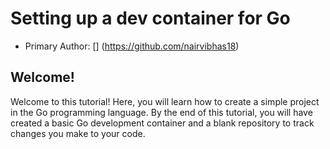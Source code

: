 # Setting up a dev container for Go
* Primary Author: [<Vibhas Nair>] (https://github.com/nairvibhas18)

## Welcome!
Welcome to this tutorial! Here, you will learn how to create a simple project in the Go 
programming language. By the end of this tutorial, you will have created a basic Go
development container and a blank repository to track changes you make to your code.